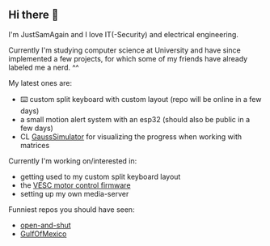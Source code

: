 ## Hi there 👋

I'm JustSamAgain and I love IT(-Security) and electrical engineering.

Currently I'm studying computer science at University and have since implemented a few projects, for which some of my friends have already labeled me a nerd. ^^

My latest ones are:
- ⌨️ custom split keyboard with custom layout (repo will be online in a few days)
- a small motion alert system with an esp32 (should also be public in a few days)
- CL [GaussSimulator](https://github.com/JustSamAgain/GaussSimualtor) for visualizing the progress when working with matrices

Currently I'm working on/interested in:
- getting used to my custom split keyboard layout
- the [VESC motor control firmware](https://github.com/vedderb/bldc)
- setting up my own media-server

Funniest repos you should have seen:
- [open-and-shut](https://github.com/veggiedefender/open-and-shut)
- [GulfOfMexico](https://github.com/TodePond/GulfOfMexico/tree/main)

<!--
**JustSamAgain/JustSamAgain** is a ✨ _special_ ✨ repository because its `README.md` (this file) appears on your GitHub profile.

Here are some ideas to get you started:

- 🔭 I’m currently working on ...
- 🌱 I’m currently learning ...
- 👯 I’m looking to collaborate on ...
- 🤔 I’m looking for help with ...
- 💬 Ask me about ...
- 📫 How to reach me: ...
- 😄 Pronouns: ...
- ⚡ Fun fact: ...
-->

